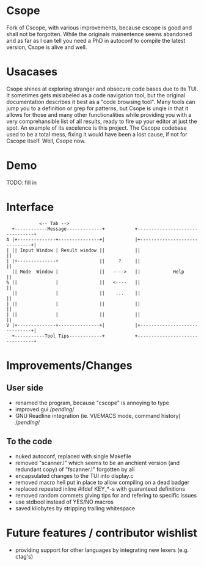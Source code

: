 # Csope
Fork of Cscope, with various improvements, because cscope is good and shall not be forgotten.
While the originals mainentence seems abandoned and as far as I can tell you need a PhD in autoconf to compile the latest version,
Csope is alive and well.

# Usacases
Csope shines at exploring stranger and obsecure code bases due to its TUI.
It sometimes gets mislabeled as a code navigation tool, but the original documentation describes it best as a "code browsing tool".
Many tools can jump you to a definition or grep for patterns,
but Csope is unqie in that it allows for those and many other functionalities while providing you with a very comprehansible list of all results,
ready to fire up your editor at just the spot.
An example of its excelence is this project. The Cscope codebase used to be a total mess,
fixing it would have been a lost cause, if not for Cscope itself. Well, Csope now.

# Demo
 TODO: fill in

# Interface
	            <-- Tab -->
	  +------------Message-------------+           +--------------------------------+
	A |+--------------+---------------+|           |+------------------------------+|
	| || Input Window | Result window ||           ||                              ||
	| |+--------------+               ||     ?     ||                              ||
	  || Mode  Window |               ||   ---->   ||            Help              ||
	% ||              |               ||   <----   ||                              ||
	  ||              |               ||    ...    ||                              ||
	| ||              |               ||           ||                              ||
	| ||              |               ||           ||                              ||
	V |+--------------+---------------+|           |+------------------------------+|
	  +-----------Tool Tips------------+           +--------------------------------+

# Improvements/Changes
## User side
+ renamed the program, because "cscope" is annoying to type
+ improved gui	/*pending*/
+ GNU Readline integration (ie. VI/EMACS mode, command history) /*pending*/
## To the code
+ nuked autoconf, replaced with single Makefile
+ removed "scanner.l" which seems to be an anchient version (and redundant copy) of "fscanner.l" forgotten by all
+ encapsulated changes to the TUI into display.c
+ removed macro hell put in place to allow compiling on a dead badger
+ replaced repeated inline #ifdef KEY_\*-s with guaranteed definitions
+ removed random commets giving tips for and refering to specific issues
+ use stdbool instead of YES/NO macros
+ saved kilobytes by stripping trailing whitespace

# Future features / contributor wishlist
+ providing support for other languages by integrating new lexers (e.g. ctag's)
